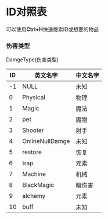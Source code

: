 # ID对照表

可以使用**Ctrl+H**快速搜索ID或想要的物品

### 伤害类型

DamgeType(伤害类型)

| ID   | 英文名字        | 中文名字 |
| ---- | --------------- | -------- |
| -1   | NULL            | 未知     |
| 0    | Physical        | 物理     |
| 1    | Magic           | 魔法     |
| 2    | pet             | 魔物     |
| 3    | Shooter         | 射手     |
| 4    | OnlineNullDamge | 未知     |
| 5    | restore         | 恢复     |
| 6    | trap            | 元素     |
| 7    | Machine         | 机械     |
| 8    | BlackMagic      | 暗伤害   |
| 9    | alchemy         | 元素     |
| 10   | buff            | 未知     |

### 